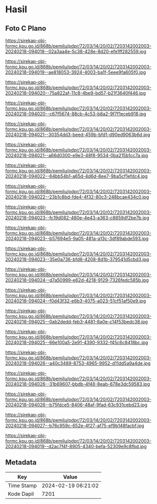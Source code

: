 # Hasil

## Foto C Plano

https://sirekap-obj-formc.kpu.go.id/868b/pemilu/pdpr/72/03/14/20/02/7203142002003-20240218-094018--02a3aa4e-5c38-428e-8d20-efe1ff282559.jpg

https://sirekap-obj-formc.kpu.go.id/868b/pemilu/pdpr/72/03/14/20/02/7203142002003-20240218-094019--ae818053-3924-4003-ba1f-5eee9fa605f0.jpg

https://sirekap-obj-formc.kpu.go.id/868b/pemilu/pdpr/72/03/14/20/02/7203142002003-20240218-094020--75a822af-11c8-4be9-bd57-b21f3640f446.jpg

https://sirekap-obj-formc.kpu.go.id/868b/pemilu/pdpr/72/03/14/20/02/7203142002003-20240218-094020--c67f5674-88cb-4c53-b8a2-9f7f1eceb918.jpg

https://sirekap-obj-formc.kpu.go.id/868b/pemilu/pdpr/72/03/14/20/02/7203142002003-20240218-094021--30354dd3-beed-459b-bfd1-d90ed9063b6d.jpg

https://sirekap-obj-formc.kpu.go.id/868b/pemilu/pdpr/72/03/14/20/02/7203142002003-20240218-094021--a66d0300-e9e3-48f8-9534-0ba215b1cc7a.jpg

https://sirekap-obj-formc.kpu.go.id/868b/pemilu/pdpr/72/03/14/20/02/7203142002003-20240218-094022--64bb54b1-a65d-4d6d-8ee7-9ba5cf1efdc4.jpg

https://sirekap-obj-formc.kpu.go.id/868b/pemilu/pdpr/72/03/14/20/02/7203142002003-20240218-094022--23b1c8bd-fde4-4f32-80c3-248bcae434c0.jpg

https://sirekap-obj-formc.kpu.go.id/868b/pemilu/pdpr/72/03/14/20/02/7203142002003-20240218-094023--fc19d082-480e-4e43-a363-c8859df2be7b.jpg

https://sirekap-obj-formc.kpu.go.id/868b/pemilu/pdpr/72/03/14/20/02/7203142002003-20240218-094023--b57694e5-9a05-481a-a13c-3df89abde593.jpg

https://sirekap-obj-formc.kpu.go.id/868b/pemilu/pdpr/72/03/14/20/02/7203142002003-20240218-094023--35e0a736-bfd8-4208-8d1b-379541d5cbd3.jpg

https://sirekap-obj-formc.kpu.go.id/868b/pemilu/pdpr/72/03/14/20/02/7203142002003-20240218-094024--d7a50999-e62d-4218-9129-7326fedc585b.jpg

https://sirekap-obj-formc.kpu.go.id/868b/pemilu/pdpr/72/03/14/20/02/7203142002003-20240218-094024--f0d43f32-e6b3-4075-a023-51cf51af50e9.jpg

https://sirekap-obj-formc.kpu.go.id/868b/pemilu/pdpr/72/03/14/20/02/7203142002003-20240218-094025--0ab2dedd-feb3-4481-8a0e-c14f53bedc38.jpg

https://sirekap-obj-formc.kpu.go.id/868b/pemilu/pdpr/72/03/14/20/02/7203142002003-20240218-094025--66e100a5-2e91-4390-9332-f45c6c8418bc.jpg

https://sirekap-obj-formc.kpu.go.id/868b/pemilu/pdpr/72/03/14/20/02/7203142002003-20240218-094026--a40c3489-8753-4965-9952-d11dd5a9a4de.jpg

https://sirekap-obj-formc.kpu.go.id/868b/pemilu/pdpr/72/03/14/20/02/7203142002003-20240218-094026--31b69607-bbdb-4f48-8eab-678e3dc59583.jpg

https://sirekap-obj-formc.kpu.go.id/868b/pemilu/pdpr/72/03/14/20/02/7203142002003-20240218-094026--b75fdce5-8406-48af-9fad-63c931cebd23.jpg

https://sirekap-obj-formc.kpu.go.id/868b/pemilu/pdpr/72/03/14/20/02/7203142002003-20240218-094027--b76c959c-652e-4f27-af75-ef9b148facbf.jpg

https://sirekap-obj-formc.kpu.go.id/868b/pemilu/pdpr/72/03/14/20/02/7203142002003-20240218-094019--d2ac7f4f-8905-4340-befa-52309e9c8fbd.jpg


## Metadata

| Key        | Value               |
| ---------- | ------------------- |
| Time Stamp | 2024-02-19 06:21:02 |
| Kode Dapil | 7201                |



